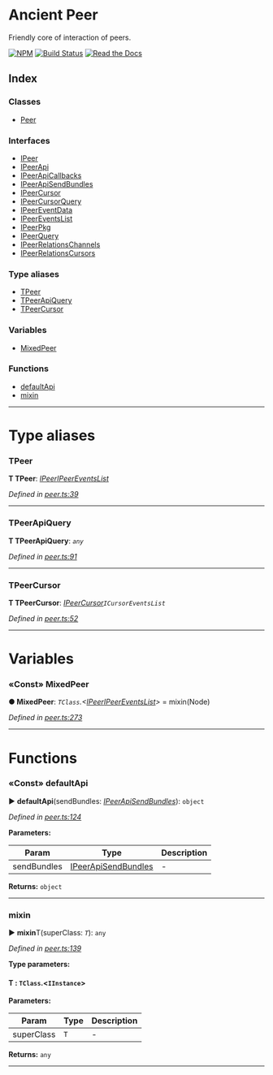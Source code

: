 
# Ancient Peer

Friendly core of interaction of peers.

[![NPM](https://img.shields.io/npm/v/ancient-peer.svg)](https://www.npmjs.com/package/ancient-peer)
[![Build Status](https://travis-ci.org/AncientSouls/Peer.svg?branch=master)](https://travis-ci.org/AncientSouls/Peer)
[![Read the Docs](https://img.shields.io/readthedocs/pip.svg)](https://ancientsouls.github.io/)


## Index

### Classes

* [Peer](classes/peer.md)


### Interfaces

* [IPeer](interfaces/ipeer.md)
* [IPeerApi](interfaces/ipeerapi.md)
* [IPeerApiCallbacks](interfaces/ipeerapicallbacks.md)
* [IPeerApiSendBundles](interfaces/ipeerapisendbundles.md)
* [IPeerCursor](interfaces/ipeercursor.md)
* [IPeerCursorQuery](interfaces/ipeercursorquery.md)
* [IPeerEventData](interfaces/ipeereventdata.md)
* [IPeerEventsList](interfaces/ipeereventslist.md)
* [IPeerPkg](interfaces/ipeerpkg.md)
* [IPeerQuery](interfaces/ipeerquery.md)
* [IPeerRelationsChannels](interfaces/ipeerrelationschannels.md)
* [IPeerRelationsCursors](interfaces/ipeerrelationscursors.md)


### Type aliases

* [TPeer](#tpeer)
* [TPeerApiQuery](#tpeerapiquery)
* [TPeerCursor](#tpeercursor)


### Variables

* [MixedPeer](#mixedpeer)


### Functions

* [defaultApi](#defaultapi)
* [mixin](#mixin)



---
# Type aliases
<a id="tpeer"></a>

###  TPeer

**Τ TPeer**:  *[IPeer](interfaces/ipeer.md)[IPeerEventsList](interfaces/ipeereventslist.md)* 

*Defined in [peer.ts:39](https://github.com/AncientSouls/Peer/blob/702c3e9/src/lib/peer.ts#L39)*





___

<a id="tpeerapiquery"></a>

###  TPeerApiQuery

**Τ TPeerApiQuery**:  *`any`* 

*Defined in [peer.ts:91](https://github.com/AncientSouls/Peer/blob/702c3e9/src/lib/peer.ts#L91)*





___

<a id="tpeercursor"></a>

###  TPeerCursor

**Τ TPeerCursor**:  *[IPeerCursor](interfaces/ipeercursor.md)`ICursorEventsList`* 

*Defined in [peer.ts:52](https://github.com/AncientSouls/Peer/blob/702c3e9/src/lib/peer.ts#L52)*





___


# Variables
<a id="mixedpeer"></a>

### «Const» MixedPeer

**●  MixedPeer**:  *`TClass`.<[IPeer](interfaces/ipeer.md)[IPeerEventsList](interfaces/ipeereventslist.md)>*  =  mixin(Node)

*Defined in [peer.ts:273](https://github.com/AncientSouls/Peer/blob/702c3e9/src/lib/peer.ts#L273)*





___


# Functions
<a id="defaultapi"></a>

### «Const» defaultApi

► **defaultApi**(sendBundles: *[IPeerApiSendBundles](interfaces/ipeerapisendbundles.md)*): `object`



*Defined in [peer.ts:124](https://github.com/AncientSouls/Peer/blob/702c3e9/src/lib/peer.ts#L124)*



**Parameters:**

| Param | Type | Description |
| ------ | ------ | ------ |
| sendBundles | [IPeerApiSendBundles](interfaces/ipeerapisendbundles.md)   |  - |





**Returns:** `object`





___

<a id="mixin"></a>

###  mixin

► **mixin**T(superClass: *`T`*): `any`



*Defined in [peer.ts:139](https://github.com/AncientSouls/Peer/blob/702c3e9/src/lib/peer.ts#L139)*



**Type parameters:**

#### T :  `TClass`.<`IInstance`>
**Parameters:**

| Param | Type | Description |
| ------ | ------ | ------ |
| superClass | `T`   |  - |





**Returns:** `any`





___


